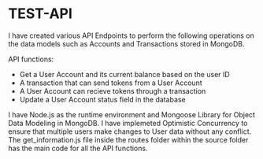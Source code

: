 # TEST-API
I have created various API Endpoints to perform the following operations on the data models such as Accounts and Transactions stored in MongoDB.

API functions:
- Get a User Account and its current balance based on the user ID
- A transaction that can send tokens from a User Account 
- A User Account can recieve tokens through a transaction
- Update a User Account status field in the database
 
I have Node.js as the runtime environment and Mongoose Library for Object Data Modeling in MongoDB. I have implemeted Optimistic Concurrency to ensure that multiple users make changes to User data without any conflict. 
The get_information.js file inside the routes folder within the source folder has the main code for all the API functions.
